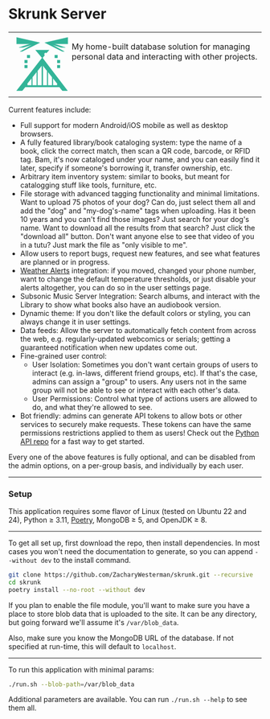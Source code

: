 # Skrunk Server

<table>
<tr>
<td>

<!-- Optimized and recolored logo -->
<span align="left" style="filter: invert(57%) sepia(33%) saturate(791%) hue-rotate(117deg) brightness(99%) contrast(86%);">
<svg style="float:left;" xmlns="http://www.w3.org/2000/svg" width="118" height="121.684" viewBox="0 0 31.221 32.196">
<g stroke="#000" stroke-width=".266">
<path d="M7.786 11.47H9.11v1.322H7.786zM6.463 14.115h1.323v1.323H6.463zM6.463 16.761h1.323v1.323H6.463zM23.661 11.47h-1.323v1.322h1.323zM24.984 14.115h-1.323v1.323h1.323zM24.984 16.761h-1.323v1.323h1.323z"/>
</g>
<path stroke="#000" d="m345 360-51 88h11l6-10h68l6 10h10zm-.818 20v54h-8.819v-39zm1.728 0 8.738 15v39h-8.738zM334 397v37h-8.818v-22zm22 0 8.738 15v22H356Zm-32.182 17v20H315v-5zm42.272 0 8.738 15v5h-8.738z" transform="matrix(.26458 0 0 .19665 -75.558 -58.002)"/>
<g stroke="#000">
<path stroke-width=".131" d="M2.18 2.082 14.4 4.855 5.09 9.49H4.033l6.375-3.537-4.787 1.42H3.503l5.82-1.851H2.18z"/>
<path stroke-width=".13" d="m29.156 2.082-12.11 2.773 9.226 4.635h1.048l-6.317-3.537 4.744 1.42h2.098l-5.768-1.851h7.079z"/>
</g>
<path stroke="#000" stroke-width=".362" d="m15.723 12.792-3.307-3.969h6.615l-1.191 1.323-.53-.264-.793.793.265.794z"/>
</svg>
</span>

My home-built database solution for managing personal data and interacting with other projects.

</td>
</tr>
</table>

Current features include:
- Full support for modern Android/iOS mobile as well as desktop browsers.
- A fully featured library/book cataloging system: type the name of a book, click the correct match, then scan a QR code, barcode, or RFID tag. Bam, it's now cataloged under your name, and you can easily find it later, specify if someone's borrowing it, transfer ownership, etc.
- Arbitrary item inventory system: similar to books, but meant for catalogging stuff like tools, furniture, etc.
- File storage with advanced tagging functionality and minimal limitations. Want to upload 75 photos of your dog? Can do, just select them all and add the "dog" and "my-dog's-name" tags when uploading. Has it been 10 years and you can't find those images? Just search for your dog's name. Want to download all the results from that search? Just click the "download all" button. Don't want anyone else to see that video of you in a tutu? Just mark the file as "only visible to me".
- Allow users to report bugs, request new features, and see what features are planned or in progress.
- [Weather Alerts](https://github.com/ZacharyWesterman/weather-alerts) integration: if you moved, changed your phone number, want to change the default temperature thresholds, or just disable your alerts altogether, you can do so in the user settings page.
- Subsonic Music Server Integration: Search albums, and interact with the Library to show what books also have an audiobook version.
- Dynamic theme: If you don't like the default colors or styling, you can always change it in user settings.
- Data feeds: Allow the server to automatically fetch content from across the web, e.g. regularly-updated webcomics or serials; getting a guaranteed notification when new updates come out.
- Fine-grained user control:
  - User Isolation: Sometimes you don't want certain groups of users to interact (e.g. in-laws, different friend groups, etc). If that's the case, admins can assign a "group" to users. Any users not in the same group will not be able to see or interact with each other's data.
  - User Permissions: Control what type of actions users are allowed to do, and what they're allowed to see.
- Bot friendly: admins can generate API tokens to allow bots or other services to securely make requests. These tokens can have the same permissions restrictions applied to them as users! Check out the [Python API repo](https://github.com/ZacharyWesterman/skrunk_api) for a fast way to get started.

Every one of the above features is fully optional, and can be disabled from the admin options, on a per-group basis, and individually by each user.

---
### Setup

This application requires some flavor of Linux (tested on Ubuntu 22 and 24), Python ≥ 3.11, [Poetry](https://python-poetry.org/), MongoDB ≥ 5, and OpenJDK ≥ 8.

---

To get all set up, first download the repo, then install dependencies.
In most cases you won't need the documentation to generate, so you can append `--without dev` to the install command.
```bash
git clone https://github.com/ZacharyWesterman/skrunk.git --recursive
cd skrunk
poetry install --no-root --without dev
```

If you plan to enable the file module, you'll want to make sure you have a place to store blob data that is uploaded to the site.
It can be any directory, but going forward we'll assume it's `/var/blob_data`.

Also, make sure you know the MongoDB URL of the database. If not specified at run-time, this will default to `localhost`.

---

To run this application with minimal params:
```bash
./run.sh --blob-path=/var/blob_data
```

Additional parameters are available. You can run `./run.sh --help` to see them all.
